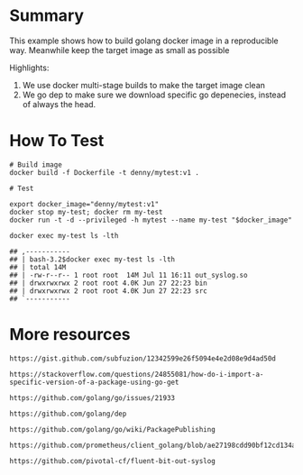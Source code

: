 # Summary

This example shows how to build golang docker image in a reproducible way. Meanwhile keep the target image as small as possible

Highlights:
1. We use docker multi-stage builds to make the target image clean
2. We go dep to make sure we download specific go depenecies, instead of always the head.


# How To Test
```
# Build image
docker build -f Dockerfile -t denny/mytest:v1 .

# Test

export docker_image="denny/mytest:v1"
docker stop my-test; docker rm my-test
docker run -t -d --privileged -h mytest --name my-test "$docker_image"

docker exec my-test ls -lth

## ,-----------
## | bash-3.2$docker exec my-test ls -lth 
## | total 14M
## | -rw-r--r-- 1 root root  14M Jul 11 16:11 out_syslog.so
## | drwxrwxrwx 2 root root 4.0K Jun 27 22:23 bin
## | drwxrwxrwx 2 root root 4.0K Jun 27 22:23 src
## `-----------
```
# More resources
```
https://gist.github.com/subfuzion/12342599e26f5094e4e2d08e9d4ad50d

https://stackoverflow.com/questions/24855081/how-do-i-import-a-specific-version-of-a-package-using-go-get

https://github.com/golang/go/issues/21933

https://github.com/golang/dep

https://github.com/golang/go/wiki/PackagePublishing

https://github.com/prometheus/client_golang/blob/ae27198cdd90bf12cd134ad79d1366a6cf49f632/examples/simple/Dockerfile

https://github.com/pivotal-cf/fluent-bit-out-syslog
```
